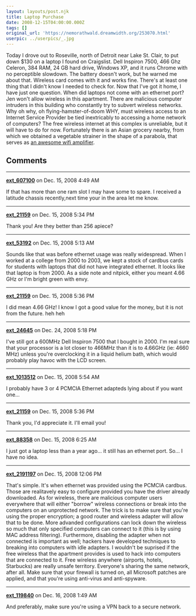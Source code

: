 ```yaml
---
layout: layouts/post.njk
title: Laptop Purchase
date: 2008-12-15T04:00:00.000Z
tags: []
original_url: 'https://nemorathwald.dreamwidth.org/253070.html'
userpic: ../userpics/_.jpg
---
```

Today I drove out to Roseville, north of Detroit near Lake St. Clair, to put down $130 on a laptop I found on Craigslist. Dell Inspiron 7500, 466 Ghz Celeron, 384 RAM, 24 GB hard drive, Windows XP, and it runs Chrome with no perceptible slowdown. The battery doesn't work, but he warned me about that. Wireless card comes with it and works fine. There's at least one thing that I didn't know I needed to check for. Now that I've got it home, I have just one question. When did laptops not come with an ethernet port? Jen won't allow wireless in this apartment. There are malicious computer intruders in this building who constantly try to subvert wireless networks. Why oh why, oh flying-hamster-of-doom WHY, must wireless access to an Internet Service Provider be tied inextricably to accessing a home network of computers? The free wireless internet at this complex is unreliable, but it will have to do for now. Fortunately there is an Asian grocery nearby, from which we obtained a vegetable strainer in the shape of a parabola, that serves as [an awesome wifi amplifier](http://www.instructables.com/id/SW2CRW6F44CI8D7/).

## Comments

---

**[ext_607100](https://www.dreamwidth.org/users/ext_607100)** on Dec. 15, 2008 4:49 AM

If that has more than one ram slot I may have some to spare. I received a latitude chassis recently,next time your in the area let me know.

---

**[ext_21159](https://www.dreamwidth.org/users/ext_21159)** on Dec. 15, 2008 5:34 PM

Thank you! Are they better than 256 apiece?

---

**[ext_53192](https://www.dreamwidth.org/users/ext_53192)** on Dec. 15, 2008 5:13 AM

Sounds like that was before ethernet usage was really widespread. When I worked at a college from 2000 to 2003, we kept a stock of cardbus cards for students with laptops that did not have integrated ethernet. It looks like that laptop is from 2000. As a side note and nitpick, either you meant 4.66 GHz or I'm bright green with envy.

---

**[ext_21159](https://www.dreamwidth.org/users/ext_21159)** on Dec. 15, 2008 5:36 PM

I did mean 4.66 GHz! I know I got a good value for the money, but it is not from the future. heh heh

---

**[ext_24645](https://www.dreamwidth.org/users/ext_24645)** on Dec. 24, 2008 5:18 PM

I've still got a 600MHz Dell Inspiron 7500 that I bought in 2000. I'm real sure that your processor is a lot closer to 466MHz than it is to 4.66GHz (ie: 4660 MHz) unless you're overclocking it in a liquid helium bath, which would probably play havoc with the LCD screen.

---

**[ext_1013512](https://www.dreamwidth.org/users/ext_1013512)** on Dec. 15, 2008 5:54 AM

I probably have 3 or 4 PCMCIA Ethernet adapteds lying about if you want one...

---

**[ext_21159](https://www.dreamwidth.org/users/ext_21159)** on Dec. 15, 2008 5:36 PM

Thank you, I'd appreciate it. I'll email you!

---

**[ext_88358](https://www.dreamwidth.org/users/ext_88358)** on Dec. 15, 2008 6:25 AM

I just got a laptop less than a year ago... it still has an ethernet port. So... I have no idea.

---

**[ext_2191197](https://www.dreamwidth.org/users/ext_2191197)** on Dec. 15, 2008 12:06 PM

That's simple. It's when ethernet was provided using the PCMCIA cardbus. Those are realitavely easy to configure provided you have the driver already downloaded. As for wireless, there are malicious computer users everywhere that will either "borrow" wireless connections or break into the computers on an unprotected network. The trick is to make sure that you're using the proper encryption; a good router and wireless adapter will allow that to be done. More advanded configurations can lock down the wireless so much that only specified computers can connect to it (this is by using MAC address filtering). Furthermore, disabling the adapter when not connected is important as well; hackers have developed techniques to breaking into computers with idle adapters. I wouldn't be suprised if the free wireless that the apartment provides is used to hack into computers that are connected to it. Free wireless anywhere (airports, hotels, Starbucks) are really unsafe territory. Everyone's sharing the same network, after all. Make sure that your firewall is turned on, all Microsoft patches are applied, and that you're using anti-virus and anti-spyware.

---

**[ext_119840](https://www.dreamwidth.org/users/ext_119840)** on Dec. 16, 2008 1:49 AM

And preferably, make sure you're using a VPN back to a secure network.
